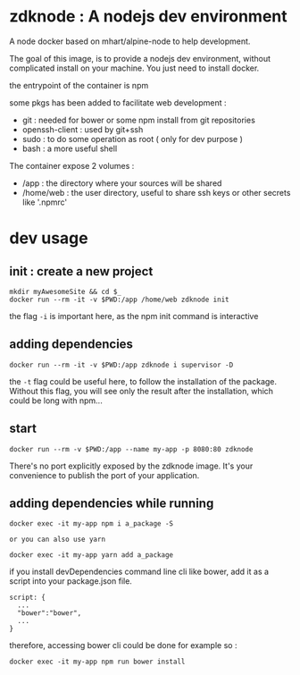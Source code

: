 # zdknode : A nodejs dev environment

A node docker based on mhart/alpine-node to help development.

The goal of this image, is to provide a nodejs dev environment, without complicated install on your machine. You just need to install docker.

the entrypoint of the container is npm

some pkgs has been added to facilitate web development :

  - git : needed for bower or some npm install from git repositories
  - openssh-client : used by git+ssh
  - sudo : to do some operation as root ( only for dev purpose )
  - bash : a more useful shell

The container expose 2 volumes :

 - /app : the directory where your sources will be shared
 - /home/web : the user directory, useful to share ssh keys or other secrets like '.npmrc'

# dev usage

## init : create a new project

    mkdir myAwesomeSite && cd $_
    docker run --rm -it -v $PWD:/app /home/web zdknode init

the flag `-i` is important here, as the npm init command is interactive

## adding dependencies

    docker run --rm -it -v $PWD:/app zdknode i supervisor -D

the `-t` flag could be useful here, to follow the installation of the package. Without this flag, you will see only the result after the installation, which could be long with npm...

## start

    docker run --rm -v $PWD:/app --name my-app -p 8080:80 zdknode

There's no port explicitly exposed by the zdknode image. It's your convenience to publish the port of your application.

## adding dependencies while running

    docker exec -it my-app npm i a_package -S

    or you can also use yarn

    docker exec -it my-app yarn add a_package

if you install devDependencies command line cli like bower, add it as a script into your package.json file.

    script: {
      ...
      "bower":"bower",
      ...
    }

therefore, accessing bower cli could be done for example so :

    docker exec -it my-app npm run bower install
